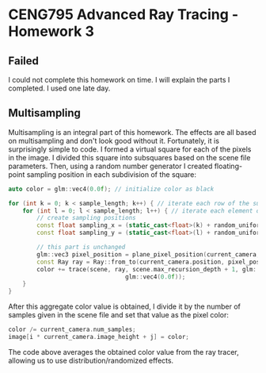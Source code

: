 # CENG795 Advanced Ray Tracing - Homework 3

## Failed

I could not complete this homework on time. I will explain the parts I completed. I used one late day.

## Multisampling

Multisampling is an integral part of this homework. The effects are all based on multisampling and don't look good without it. Fortunately, it is surprisingly simple to code. I formed a virtual square for each of the pixels in the image. I divided this square into subsquares based on the scene file parameters. Then, using a random number generator I created floating-point sampling position in each subdivision of the square:

```cpp
auto color = glm::vec4(0.0f); // initialize color as black

for (int k = 0; k < sample_length; k++) { // iterate each row of the subsquare
    for (int l = 0; l < sample_length; l++) { // iterate each element of the row
        // create sampling positions
        const float sampling_x = (static_cast<float>(k) + random_uniform_float() + 0.5f) * sample_grid_length;
        const float sampling_y = (static_cast<float>(l) + random_uniform_float() + 0.5f) * sample_grid_length;

        // this part is unchanged
        glm::vec3 pixel_position = plane_pixel_position(current_camera, i, j, sampling_x, sampling_y);
        const Ray ray = Ray::from_to(current_camera.position, pixel_position, random_uniform_float());
        color += trace(scene, ray, scene.max_recursion_depth + 1, glm::vec4(1.0f), false,
                                 glm::vec4(0.0f));
    }
}
```

After this aggregate color value is obtained, I divide it by the number of samples given in the scene file and set that value as the pixel color:

```cpp
color /= current_camera.num_samples;
image[i * current_camera.image_height + j] = color;
```

The code above averages the obtained color value from the ray tracer, allowing us to use distribution/randomized effects.

